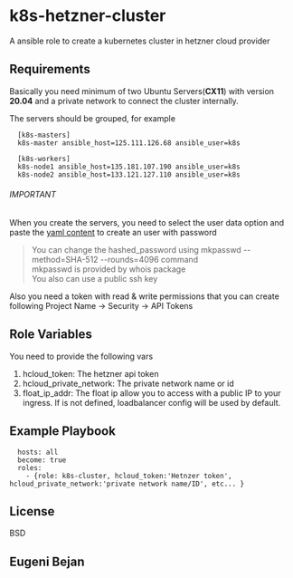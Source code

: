k8s-hetzner-cluster
=========

A ansible role to create a kubernetes cluster in hetzner cloud provider

Requirements
------------

Basically you need minimum of two  Ubuntu Servers(**CX11**) with version **20.04** and a private network to connect the cluster internally.

The servers should be grouped, for example
```
  [k8s-masters]
  k8s-master ansible_host=125.111.126.68 ansible_user=k8s

  [k8s-workers]
  k8s-node1 ansible_host=135.181.107.190 ansible_user=k8s
  k8s-node2 ansible_host=133.121.127.110 ansible_user=k8s
```

###### IMPORTANT
When you create the servers, you need to select the user data option and paste the [yaml content](https://github.com/eugeni9872/ansible-k8s-cluster/blob/main/k8s-cluster/files/hcloud_user.yml) to create an user with password

> You can change the hashed_password using mkpasswd --method=SHA-512 --rounds=4096 command\
> mkpasswd is provided by whois package \
> You also can use a public ssh key

Also you need a token with read & write permissions that you can create following Project Name -> Security -> API Tokens


Role Variables
--------------
You need to provide the following vars 
  1. hcloud_token: The hetzner api token
  2. hcloud_private_network: The private network name or id
  3. float_ip_addr: The float ip allow you to access with a public IP to your ingress. If is not defined, loadbalancer config will be used by default.


Example Playbook
----------------
      hosts: all
      become: true
      roles:
        - {role: k8s-cluster, hcloud_token:'Hetnzer token', hcloud_private_network:'private network name/ID', etc... }


License
-------

BSD

Eugeni Bejan
------------------